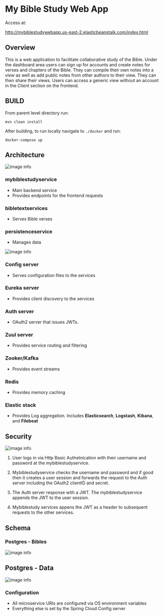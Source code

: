 # My Bible Study Web App

Access at: 

http://mybiblestudywebapp.us-east-2.elasticbeanstalk.com/index.html
## Overview

This is a web application to facilitate collaborative study
of the Bible. Under the dashboard area users can sign up for accounts
and create notes for verses and chapters of the Bible. They
can compile their own notes into a *view* as well as add
public notes from other authors to their view. They can then
share their views. Users can access a generic view without
an account in the Client section on the frontend.

## BUILD

From parent level directory run:

```mvn clean install```

After building, to run locally navigate to `./docker` and run:

```docker-compose up```

## Architecture

![image info](./docs/Services.png "Schema")

### mybiblestudyservice
- Main backend service
- Provides endpoints for the frontend requests

### bibletextservices
- Serves Bible verses

### persistenceservice
- Manages data 


![image info](./docs/Servers.png "Schema")

### Config server
- Serves configuration files to the services

### Eureka server
- Provides client discovery to the services

### Auth server
- OAuth2 server that issues JWTs.

### Zuul server
- Provides service routing and filtering

### Zooker/Kafka
- Provides event streams

### Redis
- Provides memory caching

### Elastic stack
- Provides Log aggregation. Includes **Elasticsearch**, **Logstash**, **Kibana**, and **Filebeat**

## Security

![image info](./docs/Authentication_Authorization.png "Schema")

1. User logs in via Http Basic Authetnication with their username and password
at the mybiblestudyservice.

2. Mybiblestudyservice checks the username and password and if good
then it creates a user session and forwards the request to the Auth server
including the OAuth2 clientID and secret.

3. The Auth server response with a JWT. The mybiblestudyservice appends
the JWT to the user session.

4. Mybiblestudy services appens the JWT as a header to subsequent requests
to the other services.

## Schema

### Postgres - Bibles

![image info](./bibletextservice/docs/schema.png "Schema")

## Postgres - Data

![image info](./mybiblestudyservice/documentation/schema.png "Schema")


### Configuration

- All microservice URIs are configured via OS environment variables
- Everything else is set by the Spring Cloud Config server